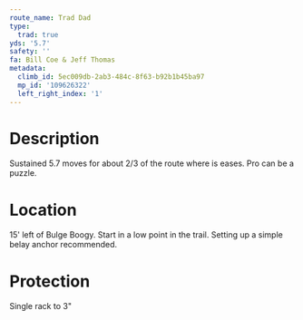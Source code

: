 ```yaml
---
route_name: Trad Dad
type:
  trad: true
yds: '5.7'
safety: ''
fa: Bill Coe & Jeff Thomas
metadata:
  climb_id: 5ec009db-2ab3-484c-8f63-b92b1b45ba97
  mp_id: '109626322'
  left_right_index: '1'
---
```

# Description
Sustained 5.7 moves for about 2/3 of the route where is eases.  Pro can be a puzzle.

# Location
15' left of Bulge Boogy.  Start in a low point in the trail.  Setting up a simple belay anchor recommended.

# Protection
Single rack to 3"
